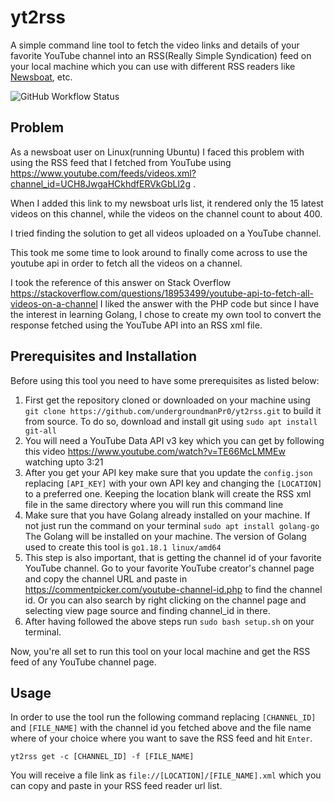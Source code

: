 # yt2rss

A simple command line tool to fetch the video links and details of your favorite YouTube channel into an RSS(Really Simple Syndication) feed on your local machine which you can use with different RSS readers like [Newsboat](https://newsboat.org/), etc.

![GitHub Workflow Status](https://img.shields.io/github/workflow/status/dwyl/auth_plug/Elixir%20CI?label=build&style=flat-square)

## Problem

As a newsboat user on Linux(running Ubuntu) I faced this problem with using the RSS feed that I fetched from YouTube using https://www.youtube.com/feeds/videos.xml?channel_id=UCH8JwgaHCkhdfERVkGbLl2g . 

When I added this link to my newsboat urls list, it rendered only the 15 latest videos on this channel, while the videos on the channel count to about 400. 

I tried finding the solution to get all videos uploaded on a YouTube channel. 

This took me some time to look around to finally come across to use the youtube api in order to fetch all the videos on a channel. 

I took the reference of this answer on Stack Overflow https://stackoverflow.com/questions/18953499/youtube-api-to-fetch-all-videos-on-a-channel I liked the answer with the PHP code but since I have the interest in learning Golang, I chose to create my own tool to convert the response fetched using the YouTube API into an RSS xml file.

## Prerequisites and Installation

Before using this tool you need to have some prerequisites as listed below:

1. First get the repository cloned or downloaded on your machine using `git clone https://github.com/undergroundmanPr0/yt2rss.git` to build it from source. To do so, download and install git using `sudo apt install git-all`
2. You will need a YouTube Data API v3 key which you can get by following this video https://www.youtube.com/watch?v=TE66McLMMEw watching upto 3:21
3. After you get your API key make sure that you update the `config.json` replacing `[API_KEY]` with your own API key and changing the `[LOCATION]` to a preferred one. Keeping the location blank will create the RSS xml file in the same directory where you will run this command line
4. Make sure that you have Golang already installed on your machine. If not just run the command on your terminal `sudo apt install golang-go` The Golang will be installed on your machine. The version of Golang used to create this tool is `go1.18.1 linux/amd64`
5.  This step is also important, that is getting the channel id of your favorite YouTube channel. Go to your favorite YouTube creator's channel page and copy the channel URL and paste in https://commentpicker.com/youtube-channel-id.php to find the channel id. Or you can also search by right clicking on the channel page and selecting view page source and finding channel_id in there.
6. After having followed the above steps run `sudo bash setup.sh` on your terminal.

Now, you're all set to run this tool on your local machine and get the RSS feed of any YouTube channel page.

## Usage

In order to use the tool run the following command replacing `[CHANNEL_ID]` and `[FILE_NAME]` with the channel id you fetched above and the file name where of your choice where you want to save the RSS feed and hit `Enter`.

	yt2rss get -c [CHANNEL_ID] -f [FILE_NAME]

You will receive a file link as `file://[LOCATION]/[FILE_NAME].xml` which you can copy and paste in your RSS feed reader url list.
